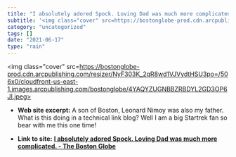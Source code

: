 ```yaml
---
title: "I absolutely adored Spock. Loving Dad was much more complicated. - The Boston Globe"
subtitle: '<img class="cover" src=https://bostonglobe-prod.cdn.arcpublishing.com/resizer/NyF303K_2qR8wd1VJVydtH...'
category: "uncategorized"
tags: []
date: "2021-06-17"
type: "rain"
---
```

<img class="cover" src=https://bostonglobe-prod.cdn.arcpublishing.com/resizer/NyF303K_2qR8wd1VJVydtHSU3po=/506x0/cloudfront-us-east-1.images.arcpublishing.com/bostonglobe/4YAQYZUGNBBZRBDYL2GD3OP6JI.jpeg>



* **Web site excerpt:** A son of Boston, Leonard Nimoy was also my father. What is this doing in a technical link blog? Well I am a big Startrek fan so bear with me this one time!

* **Link to site:** **[I absolutely adored Spock. Loving Dad was much more complicated. - The Boston Globe](https://www.bostonglobe.com/2021/06/17/opinion/i-absolutely-adored-spock-loving-dad-was-much-more-complicated/?event=event12)**